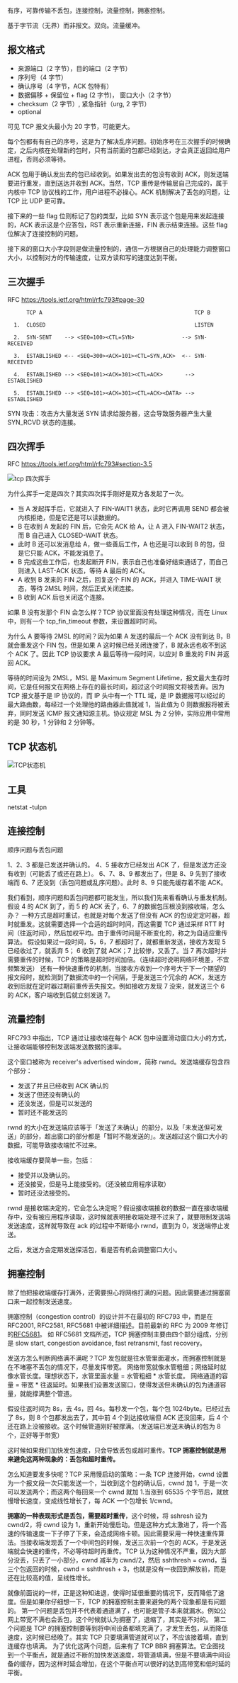 有序，可靠传输不丢包，连接控制，流量控制，拥塞控制。

基于字节流（无界）而非报文。双向。流量缓冲。

## 报文格式

- 来源端口（2 字节），目的端口（2 字节）
- 序列号（4 字节）
- 确认序号（4 字节，ACK 包特有）
- 数据偏移 + 保留位 + flag (2 字节)， 窗口大小（2 字节）
- checksum（2 字节）, 紧急指针（urg, 2 字节）
- optional

可见 TCP 报文头最小为 20 字节，可能更大。

每个包都有有自己的序号，这是为了解决乱序问题。初始序号在三次握手的时候确定，之后内核在处理新的包时，只有当前面的包都已经到达，才会真正返回给用户进程，否则必须等待。

ACK 包用于确认发出去的包已经收到。如果发出去的包没有收到 ACK，则发送端要进行重发，直到送达并收到 ACK。当然，TCP 重传是传输层自己完成的，属于内核中 TCP 协议栈的工作，用户进程不必操心。ACK 机制解决了丢包的问题，让 TCP 比 UDP 更可靠。

接下来的一些 flag 位则标记了包的类型，比如 SYN 表示这个包是用来发起连接的，ACK 表示这是个应答包，RST 表示重新连接，FIN 表示结束连接。这些 flag 位解决了连接控制的问题。

接下来的窗口大小字段则是做流量控制的，通信一方根据自己的处理能力调整窗口大小，以控制对方的传输速度，让双方读和写的速度达到平衡。

## 三次握手

RFC https://tools.ietf.org/html/rfc793#page-30

```
      TCP A                                                TCP B

  1.  CLOSED                                               LISTEN

  2.  SYN-SENT    --> <SEQ=100><CTL=SYN>               --> SYN-RECEIVED

  3.  ESTABLISHED <-- <SEQ=300><ACK=101><CTL=SYN,ACK>  <-- SYN-RECEIVED

  4.  ESTABLISHED --> <SEQ=101><ACK=301><CTL=ACK>       --> ESTABLISHED

  5.  ESTABLISHED --> <SEQ=101><ACK=301><CTL=ACK><DATA> --> ESTABLISHED
```

SYN 攻击：攻击方大量发送 SYN 请求给服务器，这会导致服务器产生大量 SYN_RCVD 状态的连接。

## 四次挥手

RFC https://tools.ietf.org/html/rfc793#section-3.5

![tcp 四次挥手](./images/tcp_finish.jpg)

为什么挥手一定是四次？其实四次挥手刚好是双方各发起了一次。

- 当 A 发起挥手后，它就进入了 FIN-WAIT1 状态，此时它再调用 SEND 都会被内核拒绝，但是它还是可以读数据的。
- B 在收到 A 发起的 FIN 后，它会先 ACK 给 A，让 A 进入 FIN-WAIT2 状态，而 B 自己进入 CLOSED-WAIT 状态。
- 此时 B 还可以发消息给 A，做一些善后工作，A 也还是可以收到 B 的包，但是它只能 ACK，不能发消息了。
- B 完成这些工作后，也发起断开 FIN，表示自己也准备好结束通话了，而自己则进入 LAST-ACK 状态，等待 A 最后的 ACK。
- A 收到 B 发来的 FIN 之后，回复这个 FIN 的 ACK，并进入 TIME-WAIT 状态，等待 2MSL 时间，然后正式关闭连接。
- B 收到 ACK 后也关闭这个连接。

如果 B 没有发那个 FIN 会怎么样？TCP 协议里面没有处理这种情况，而在 Linux 中，则有一个 tcp_fin_timeout 参数，来设置超时时间。

为什么 A 要等待 2MSL 的时间？因为如果 A 发送的最后一个 ACK 没有到达 B，B 就会重发这个 FIN 包，但是如果 A 这时候已经关闭连接了，B 就永远也收不到这个 ACK 了。因此 TCP 协议要求 A 最后等待一段时间，以应对 B 重发的 FIN 并返回 ACK。

等待的时间设为 2MSL，MSL 是 Maximum Segment Lifetime，报文最大生存时间，它是任何报文在网络上存在的最长时间，超过这个时间报文将被丢弃。因为 TCP 报文基于是 IP 协议的，而 IP 头中有一个 TTL 域，是 IP 数据报可以经过的最大路由数，每经过一个处理他的路由器此值就减 1，当此值为 0 则数据报将被丢弃，同时发送 ICMP 报文通知源主机。协议规定 MSL 为 2 分钟，实际应用中常用的是 30 秒，1 分钟和 2 分钟等。

## TCP 状态机

![TCP状态机](./images/tcp_statemachine.jpg)

## 工具

netstat -tulpn

## 连接控制

顺序问题与丢包问题

1、2、3 都是已发送并确认的。
4、5 接收方已经发出 ACK 了，但是发送方还没有收到（可能丢了或还在路上）。
6、7、8、9 都发出了，但是 8、9 先到了接收端而 6、7 还没到（丢包问题或乱序问题）。此时 8、9 只能先缓存着不能 ACK。

我们看到，顺序问题和丢包问题都可能发生，所以我们先来看看确认与重发机制。
假设 4 的 ACK 到了，而 5 的 ACK 丢了，6、7 的数据包压根没到接收端，怎么办？
一种方式是超时重试，也就是对每个发送了但没有 ACK 的包设定定时器，超时就重发。这就需要选择一个合适的超时时间，而这需要 TCP 通过采样 RTT 时间（往返时间），然后加权平均。由于重传时间是不断变化的，称之为自适应重传算法。
假设如果过一段时间，5，6，7 都超时了，就都重新发送，接收方发现 5 已经收过了，就丢弃 5； 6 收到了就 ACK；7 比较惨，又丢了。当 7 再次超时并需要重传的时候，TCP 的策略是超时时间加倍。（连续超时说明网络环境差，不宜频繁发送）
还有一种快速重传的机制，当接收方收到一个序号大于下一个期望的报文段时，就检测到了数据流中的一个间隔，于是发送三个冗余的 ACK，发送方收到后就在定时器过期前重传丢失报文。例如接收方发现 7 没来，就发送三个 6 的 ACK，客户端收到后就立刻发送 7。

## 流量控制

RFC793 中指出，TCP 通过让接收端在每个 ACK 包中设置滑动窗口大小的方式，让接收端能够控制发送端发送数据的速率。

这个窗口被称为 receiver's advertised window，简称 rwnd。发送端缓存包含四个部分：

- 发送了并且已经收到 ACK 确认的
- 发送了但还没有确认的
- 还没发送，但是可以发送的
- 暂时还不能发送的

rwnd 的大小在发送端应该等于「发送了未确认」的部分，以及「未发送但可发送」的部分，超出窗口的部分都是「暂时不能发送的」。发送超过这个窗口大小的数据，可能导致接收端忙不过来。

接收端缓存要简单一些，包括：

- 接受并以及确认的。
- 还没接受，但是马上能接受的。（还没被应用程序读取）
- 暂时还没法接受的。

rwnd 是接收端决定的，它会怎么决定呢？假设接收端接收的数据一直在接收端缓存中，没有被应用程序读取，这时候就表明接收端处理不过来了，就要限制发送端发送速度，这样就导致在 ack 的过程中不断缩小 rwnd，直到为 0，发送端停止发送。

之后，发送方会定期发送探活包，看是否有机会调整窗口大小。

## 拥塞控制

除了怕把接收端缓存打满外，还需要担心将网络打满的问题。因此需要通过拥塞窗口来一起控制发送速度。

拥塞控制（congestion control）的设计并不在最初的 RFC793 中，而是在 RFC2001, RFC2581, RFC5681 中被详细描述。目前最新的 RFC 为 2009 年修订的[RFC5681](https://tools.ietf.org/html/rfc5681)。
如 RFC5681 文档所述，TCP 拥塞控制主要由四个部分组成，分别是 slow start, congestion avoidance, fast retransmit, fast recovery。

发送方怎么判断网络满不满呢？TCP 发包就是往水管里面灌水，而拥塞控制就是在不堵塞不丢包的情况下，尽量发挥带宽。
网络带宽就像水管粗细；网络延时就像水管长度。理想状态下，水管里面水量 = 水管粗细 \* 水管长度。
网络通道的容量 = 带宽 \* 往返延时。如果我们设置发送窗口，使得发送但未确认的包为通道容量，就能撑满整个管道。

假设往返时间为 8s，去 4s，回 4s。每秒发一个包，每个包 1024byte。已经过去了 8s，则 8 个包都发出去了，其中前 4 个到达接收端但 ACK 还没回来，后 4 个还在路上没被接收。这个时候管道刚好被撑满。（发送端已发送未确认的包为 8 个，正好等于带宽）

这时候如果我们加快发包速度，只会导致丢包或超时重传。**TCP 拥塞控制就是用来避免这两种现象的：丢包和超时重传。**

怎么知道要发多快呢？TCP 采用慢启动的策略：一条 TCP 连接开始，cwnd 设置为一个报文段一次只能发送一个，当收到这个包的确认后，cwnd 加 1，于是一次可以发送两个；而这两个每回来一个 cwnd 就加 1.当涨到 65535 个字节后，就放慢增长速度，变成线性增长了，每 ACK 一个包增长 1/cwnd。

**拥塞的一种表现形式是丢包，需要超时重传**，这个时候，将 sshresh 设为 cwnd/2，将 cwnd 设为 1，重新开始慢启动。但是这种方式太激进了，将一个高速的传输速度一下子停了下来，会造成网络卡顿。因此需要采用一种快速重传算法。当接收端发现丢了一个中间包的时候，发送三次前一个包的 ACK，于是发送端就会快速的重传，不必等待超时再重传。TCP 认为这种情况不严重，因为大部分没丢，只丢了一小部分，cwnd 减半为 cwnd/2，然后 sshthresh = cwnd，当三个包返回的时候，cwnd = sshthresh + 3，也就是没有一夜回到解放前，而是还在比较高的值，呈线性增长。

就像前面说的一样，正是这种知进退，使得时延很重要的情况下，反而降低了速度。但是如果你仔细想一下，TCP 的拥塞控制主要来避免的两个现象都是有问题的。
第一个问题是丢包并不代表着通道满了，也可能是管子本来就漏水。例如公网上带宽不满也会丢包，这个时候就认为拥塞了，退缩了，其实是不对的。
第二个问题是 TCP 的拥塞控制要等到将中间设备都填充满了，才发生丢包，从而降低速度，这时候已经晚了。其实 TCP 只要填满管道就可以了，不应该接着填，直到连缓存也填满。
为了优化这两个问题，后来有了 TCP BBR 拥塞算法。它企图找到一个平衡点，就是通过不断的加快发送速度，将管道填满，但是不要填满中间设备的缓存，因为这样时延会增加，在这个平衡点可以很好的达到高带宽和低时延的平衡。

